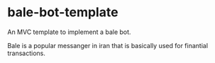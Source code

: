 # bale-bot-template
An MVC template to implement a bale bot.

Bale is a popular messanger in iran that is basically used for finantial
transactions. 
